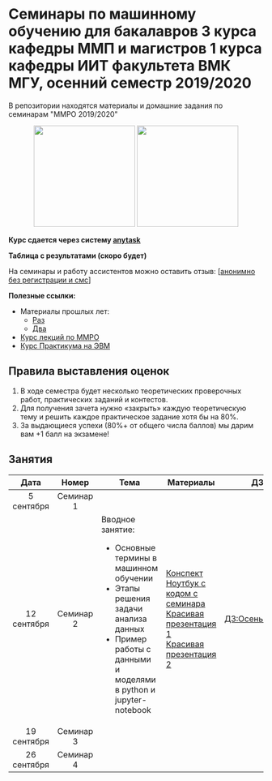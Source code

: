 # Семинары по машинному обучению для бакалавров 3 курса кафедры ММП и магистров 1 курса кафедры ИИТ факультета ВМК МГУ, осенний семестр 2019/2020
В репозитории находятся материалы и домашние задания по семинарам "ММРО 2019/2020"

<p align="center">
<img src="http://funzoo.ru/uploads/posts/2009-11/1258648863_tn.jpg" height=200pt> <img src="https://novate.ru/files/u2/yozhiki1.jpg" height=200pt>
</p>

**Курс сдается через систему [anytask](https://anytask.org/course/534)**

**Таблица с результатами (скоро будет)**

На семинары и работу ассистентов можно оставить отзыв: [[анонимно без регистрации и смс](https://docs.google.com/forms/d/e/1FAIpQLSf_wnrm52RfnHkqZPbsWOpjzd9Uelwq5Jk0elZYGH2p-vQyaw/viewform)]

**Полезные ссылки:**

* Материалы прошлых лет:
  - [Раз](https://github.com/esokolov/ml-course-msu)
  - [Два](https://github.com/esokolov/ml-course-hse)
* [Курс лекций по ММРО](http://www.machinelearning.ru/wiki/index.php?title=%D0%9C%D0%B0%D1%82%D0%B5%D0%BC%D0%B0%D1%82%D0%B8%D1%87%D0%B5%D1%81%D0%BA%D0%B8%D0%B5_%D0%BC%D0%B5%D1%82%D0%BE%D0%B4%D1%8B_%D1%80%D0%B0%D1%81%D0%BF%D0%BE%D0%B7%D0%BD%D0%B0%D0%B2%D0%B0%D0%BD%D0%B8%D1%8F_%D0%BE%D0%B1%D1%80%D0%B0%D0%B7%D0%BE%D0%B2_%28%D0%BA%D1%83%D1%80%D1%81_%D0%BB%D0%B5%D0%BA%D1%86%D0%B8%D0%B9%2C_%D0%92.%D0%92.%D0%9A%D0%B8%D1%82%D0%BE%D0%B2%29)
* [Курс Практикума на ЭВМ](https://github.com/mmp-practicum-team/mmp_practicum_fall_2019)

## Правила выставления оценок

1. В ходе семестра будет несколько теоретических проверочных работ, практических заданий и контестов.
2. Для получения зачета нужно «закрыть» каждую теоретическую тему и решить каждое практическое задание хотя бы на 80%.
3. За выдающиеся успехи (80%+ от общего числа баллов) мы дарим вам +1 балл на экзамене!

## Занятия

| Дата | Номер | Тема | Материалы | ДЗ |
| :---: | :---: | --- | --- | --- |
| 5 сентября  | Семинар 1  | | | |
| 12 сентября | Семинар 2  | Вводное занятие: <ul><li>Основные термины в машинном обучении</li><li>Этапы решения задачи анализа данных</li><li>Пример работы с данными и моделями в python и jupyter-notebook</li></ul> | [Конспект](https://github.com/esokolov/ml-course-hse/blob/master/2019-fall/lecture-notes/lecture01-intro.pdf)<br> [Ноутбук с кодом с семинара](https://github.com/mmp-mmro-team/mmp_mmro_fall_2019/blob/master/seminars/sem-2-sklearn-linreg/sem-2-sklearn-linreg.ipynb) <br> [Красивая презентация 1](https://github.com/esokolov/ml-minor-hse/blob/master/lectures-2019/lecture01-intro.pdf) <br> [Красивая презентация 2](https://github.com/esokolov/ml-minor-hse/blob/master/lectures-2019/lecture02-intro.pdf) | [ДЗ:Осень.Прак1](https://github.com/mmp-mmro-team/mmp_mmro_fall_2019/blob/master/homework-practice/hw-practice-1.ipynb) |
| 19 сентября | Семинар 3  | | | |
| 26 сентября   | Семинар 4  | | |
